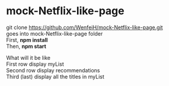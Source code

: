 # mock-Netflix-like-page
git clone https://github.com/WenfeiH/mock-Netflix-like-page.git<br>
goes into mock-Netflix-like-page folder</br>
First, <strong>npm install</strong></br>
Then, <strong>npm start</strong></br>

What will it be like</br>
First row display myList</br>
Second row display recommendations</br>
Third (last) display all the titles in myList
